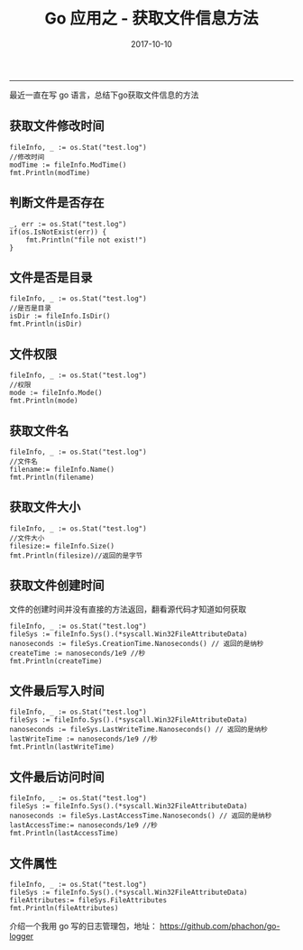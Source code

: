﻿---
title: Go 应用之 - 获取文件信息方法
date: 2017-10-10
categories: Go
tags:
  - Go
---
----------------------------------

最近一直在写 go 语言，总结下go获取文件信息的方法

## 获取文件修改时间

```
fileInfo, _ := os.Stat("test.log")
//修改时间
modTime := fileInfo.ModTime()
fmt.Println(modTime)
```

<!-- more -->

## 判断文件是否存在

```
_, err := os.Stat("test.log")
if(os.IsNotExist(err)) {
	fmt.Println("file not exist!")
}
```

## 文件是否是目录

```
fileInfo, _ := os.Stat("test.log")
//是否是目录
isDir := fileInfo.IsDir()
fmt.Println(isDir)
```

## 文件权限

```
fileInfo, _ := os.Stat("test.log")
//权限
mode := fileInfo.Mode()
fmt.Println(mode)
```

## 获取文件名

```
fileInfo, _ := os.Stat("test.log")
//文件名
filename:= fileInfo.Name()
fmt.Println(filename)
```

## 获取文件大小

```
fileInfo, _ := os.Stat("test.log")
//文件大小
filesize:= fileInfo.Size()
fmt.Println(filesize)//返回的是字节
```

## 获取文件创建时间
文件的创建时间并没有直接的方法返回，翻看源代码才知道如何获取

```
fileInfo, _ := os.Stat("test.log")
fileSys := fileInfo.Sys().(*syscall.Win32FileAttributeData)
nanoseconds := fileSys.CreationTime.Nanoseconds() // 返回的是纳秒
createTime := nanoseconds/1e9 //秒
fmt.Println(createTime)
```

## 文件最后写入时间

```
fileInfo, _ := os.Stat("test.log")
fileSys := fileInfo.Sys().(*syscall.Win32FileAttributeData)
nanoseconds := fileSys.LastWriteTime.Nanoseconds() // 返回的是纳秒
lastWriteTime := nanoseconds/1e9 //秒
fmt.Println(lastWriteTime)
```

## 文件最后访问时间

```
fileInfo, _ := os.Stat("test.log")
fileSys := fileInfo.Sys().(*syscall.Win32FileAttributeData)
nanoseconds := fileSys.LastAccessTime.Nanoseconds() // 返回的是纳秒
lastAccessTime:= nanoseconds/1e9 //秒
fmt.Println(lastAccessTime)
```

## 文件属性

```
fileInfo, _ := os.Stat("test.log")
fileSys := fileInfo.Sys().(*syscall.Win32FileAttributeData)
fileAttributes:= fileSys.FileAttributes
fmt.Println(fileAttributes)
```

介绍一个我用 go 写的日志管理包，地址： https://github.com/phachon/go-logger

